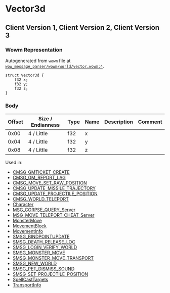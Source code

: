 # Vector3d

## Client Version 1, Client Version 2, Client Version 3

### Wowm Representation

Autogenerated from `wowm` file at [`wow_message_parser/wowm/world/vector.wowm:4`](https://github.com/gtker/wow_messages/tree/main/wow_message_parser/wowm/world/vector.wowm#L4).
```rust,ignore
struct Vector3d {
    f32 x;
    f32 y;
    f32 z;
}
```
### Body

| Offset | Size / Endianness | Type | Name | Description | Comment |
| ------ | ----------------- | ---- | ---- | ----------- | ------- |
| 0x00 | 4 / Little | f32 | x |  |  |
| 0x04 | 4 / Little | f32 | y |  |  |
| 0x08 | 4 / Little | f32 | z |  |  |


Used in:
* [CMSG_GMTICKET_CREATE](cmsg_gmticket_create.md)
* [CMSG_GM_REPORT_LAG](cmsg_gm_report_lag.md)
* [CMSG_MOVE_SET_RAW_POSITION](cmsg_move_set_raw_position.md)
* [CMSG_UPDATE_MISSILE_TRAJECTORY](cmsg_update_missile_trajectory.md)
* [CMSG_UPDATE_PROJECTILE_POSITION](cmsg_update_projectile_position.md)
* [CMSG_WORLD_TELEPORT](cmsg_world_teleport.md)
* [Character](character.md)
* [MSG_CORPSE_QUERY_Server](msg_corpse_query_server.md)
* [MSG_MOVE_TELEPORT_CHEAT_Server](msg_move_teleport_cheat_server.md)
* [MonsterMove](monstermove.md)
* [MovementBlock](movementblock.md)
* [MovementInfo](movementinfo.md)
* [SMSG_BINDPOINTUPDATE](smsg_bindpointupdate.md)
* [SMSG_DEATH_RELEASE_LOC](smsg_death_release_loc.md)
* [SMSG_LOGIN_VERIFY_WORLD](smsg_login_verify_world.md)
* [SMSG_MONSTER_MOVE](smsg_monster_move.md)
* [SMSG_MONSTER_MOVE_TRANSPORT](smsg_monster_move_transport.md)
* [SMSG_NEW_WORLD](smsg_new_world.md)
* [SMSG_PET_DISMISS_SOUND](smsg_pet_dismiss_sound.md)
* [SMSG_SET_PROJECTILE_POSITION](smsg_set_projectile_position.md)
* [SpellCastTargets](spellcasttargets.md)
* [TransportInfo](transportinfo.md)

